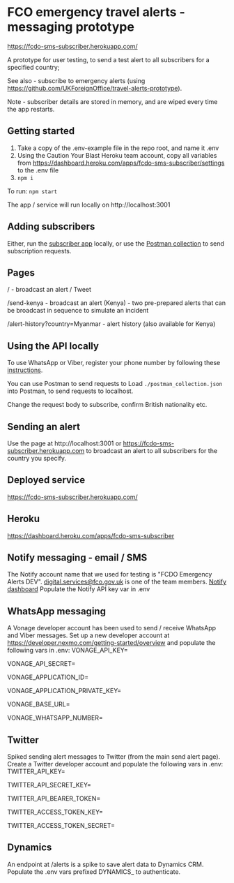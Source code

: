 # FCO emergency travel alerts - messaging prototype

https://fcdo-sms-subscriber.herokuapp.com/

A prototype for user testing, to send a test alert to all subscribers for a specified country;

See also - subscribe to emergency alerts (using https://github.com/UKForeignOffice/travel-alerts-prototype).

Note - subscriber details are stored in memory, and are wiped every time the app restarts.

## Getting started

1. Take a copy of the .env-example file in the repo root, and name it .env
2. Using the Caution Your Blast Heroku team account, copy all variables from https://dashboard.heroku.com/apps/fcdo-sms-subscriber/settings to the .env file
3. `npm i`

To run:
`npm start`

The app / service will run locally on http://localhost:3001

## Adding subscribers
Either, run the [subscriber app](https://github.com/UKForeignOffice/travel-alerts-prototype) locally, or use the [Postman collection](./postman_collection.json) to send subscription requests.

## Pages
/ - broadcast an alert / Tweet

/send-kenya - broadcast an alert (Kenya) - two pre-prepared alerts that can be broadcast in sequence to simulate an incident

/alert-history?country=Myanmar - alert history (also available for Kenya)

## Using the API locally

To use WhatsApp or Viber, register your phone number by following these [instructions](https://docs.google.com/document/d/1SakVPPP8Yt8fLPSPj4t6j5ucW6ENL6x0/edit#heading=h.du842k3jz8je).

You can use Postman to send requests to 
Load `./postman_collection.json` into Postman, to send requests to localhost.

Change the request body to subscribe, confirm British nationality etc.

## Sending an alert
Use the page at http://localhost:3001 or https://fcdo-sms-subscriber.herokuapp.com to broadcast an alert to all subscribers for the country you specify.

## Deployed service

https://fcdo-sms-subscriber.herokuapp.com/

## Heroku

https://dashboard.heroku.com/apps/fcdo-sms-subscriber

## Notify messaging - email / SMS
The Notify account name that we used for testing is "FCDO Emergency Alerts DEV".  digital.services@fco.gov.uk is one of the team members.
[Notify dashboard](https://www.notifications.service.gov.uk/services/22726d26-bf70-459e-b3c6-80cd77095472/api/keys)
Populate the Notify API key var in .env

## WhatsApp messaging
A Vonage developer account has been used to send / receive WhatsApp and Viber messages.
Set up a new developer account at https://developer.nexmo.com/getting-started/overview and populate the following vars in .env:
VONAGE_API_KEY=

VONAGE_API_SECRET=

VONAGE_APPLICATION_ID=

VONAGE_APPLICATION_PRIVATE_KEY=

VONAGE_BASE_URL=

VONAGE_WHATSAPP_NUMBER=

## Twitter
Spiked sending alert messages to Twitter (from the main send alert page).
Create a Twitter developer account and populate the following vars in .env:
TWITTER_API_KEY=

TWITTER_API_SECRET_KEY=

TWITTER_API_BEARER_TOKEN=

TWITTER_ACCESS_TOKEN_KEY=

TWITTER_ACCESS_TOKEN_SECRET=

## Dynamics
An endpoint at /alerts is a spike to save alert data to Dynamics CRM. Populate the .env vars prefixed DYNAMICS_ to authenticate.

